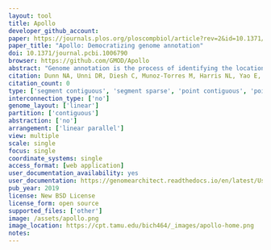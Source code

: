 ```yaml
---
layout: tool 
title: Apollo
developer_github_account: 
paper: https://journals.plos.org/ploscompbiol/article?rev=2&id=10.1371/journal.pcbi.1006790
paper_title: "Apollo: Democratizing genome annotation"
doi: 10.1371/journal.pcbi.1006790
browser: https://github.com/GMOD/Apollo
abstract: "Genome annotation is the process of identifying the location and function of a genome's encoded features. Improving the biological accuracy of annotation is a complex and iterative process requiring researchers to review and incorporate multiple sources of information such as transcriptome alignments, predictive models based on sequence profiles, and comparisons to features found in related organisms. Because rapidly decreasing costs are enabling an ever-growing number of scientists to incorporate sequencing as a routine laboratory technique, there is widespread demand for tools that can assist in the deliberative analytical review of genomic information. To this end, we present Apollo, an open source software package that enables researchers to efficiently inspect and refine the precise structure and role of genomic features in a graphical browser-based platform. Some of Apollo’s newer user interface features include support for real-time collaboration, allowing distributed users to simultaneously edit the same encoded features while also instantly seeing the updates made by other researchers on the same region in a manner similar to Google Docs. Its technical architecture enables Apollo to be integrated into multiple existing genomic analysis pipelines and heterogeneous laboratory workflow platforms. Finally, we consider the implications that Apollo and related applications may have on how the results of genome research are published and made accessible."
citation: Dunn NA, Unni DR, Diesh C, Munoz-Torres M, Harris NL, Yao E, et al. (2019) Apollo: Democratizing genome annotation. PLoS Comput Biol 15(2): e1006790. https://doi.org/10.1371/journal.pcbi.1006790
citation_count: 0
type: ['segment contiguous', 'segment sparse', 'point contiguous', 'point sparse']
interconnection_type: ['no']
genome_layout: ['linear']
partition: ['contiguous']
abstraction: ['no']
arrangement: ['linear parallel']
view: multiple
scale: single
focus: single
coordinate_systems: single
access_format: [web application]
user_documentation_availability: yes
user_documentation: https://genomearchitect.readthedocs.io/en/latest/UsersGuide.html
pub_year: 2019
license: New BSD License
license_form: open source
supported_files: ['other']
image: /assets/apollo.png
image_location: https://cpt.tamu.edu/bich464/_images/apollo-home.png
notes: 
---
```

